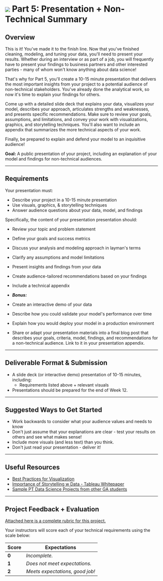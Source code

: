 # ![](https://ga-dash.s3.amazonaws.com/production/assets/logo-9f88ae6c9c3871690e33280fcf557f33.png) Part 5: Presentation + Non-Technical Summary


## Overview

This is it! You've made it to the finish line. Now that you've finished cleaning, modeling, and tuning your data, you'll need to present your results. Whether during an interview or as part of a job, you will frequently have to present your findings to business partners and other interested parties - many of whom won't know anything about data science!

That's why for Part 5, you'll create a 10-15 minute presentation that delivers the most important insights from your project to a potential audience of non-technical stakeholders. You've already done the analytical work, so now it's time to explain your findings for others.

Come up with a detailed slide deck that explains your data, visualizes your model, describes your approach, articulates strengths and weaknesses, and presents specific recommendations. Make sure to review your goals, assumptions, and limitations, and convey your work with visualizations, graphics, and storytelling techniques. You'll also want to include an appendix that summarizes the more technical aspects of your work.

Finally, be prepared to explain and defend your model to an inquisitive audience!

**Goal:** A public presentation of your project, including an explanation of your model and findings for non-technical audiences.

---

## Requirements

Your presentation must:

- Describe your project in a 10-15 minute presentation
- Use visuals, graphics, & storytelling techniques
- Answer audience questions about your data, model, and findings

Specifically, the content of your presentation presentation should:
- Review your topic and problem statement
- Define your goals and success metrics
- Discuss your analysis and modeling approach in layman's terms
- Clarify any assumptions and model limitations
- Present insights and findings from your data
- Create audience-tailored recommendations based on your findings
- Include a technical appendix


- ***Bonus:***

 - Create an interactive demo of your data
 - Describe how you could validate your model's performance over time
 - Explain how you would deploy your model in a production environment
 - Share or adapt your presentation materials into a final blog post that describes your goals, criteria, model, findings, and recommendations for a non-technical audience. Link to it in your presentation appendix.

---

## Deliverable Format & Submission

- A slide deck (or interactive demo) presentation of 10-15 minutes, including:
  - Requirements listed above + relevant visuals
- Presentations should be prepared for the end of Week 12.

---

## Suggested Ways to Get Started

- Work backwards to consider what your audience values and needs to know
- Don't just assume that your explanations are clear - test your results on others and see what makes sense!
- Include more visuals (and less text) than you think.
- Don't just read your presentation - deliver it!

---

## Useful Resources

- [Best Practices for Visualization ](https://drive.google.com/file/d/0Bx2SHQGVqWasWUpNX28yMTVuS1U/view?usp=sharing)
- [Importance of Storytelling w Data - Tableau Whitepaper](https://drive.google.com/file/d/0Bx2SHQGVqWasTmhYM1FHX3JfNEU/view?usp=sharing)
- [Sample PT Data Science Projects from other GA students](https://gallery.generalassemb.ly/DS?metro=)

---

## Project Feedback + Evaluation

[Attached here is a complete rubric for this project.](./capstone-part-05-rubric.md)

Your instructors will score each of your technical requirements using the scale below:

Score  | Expectations
--- | ---
**0** | _Incomplete._
**1** | _Does not meet expectations._
**2** | _Meets expectations, good job!_
